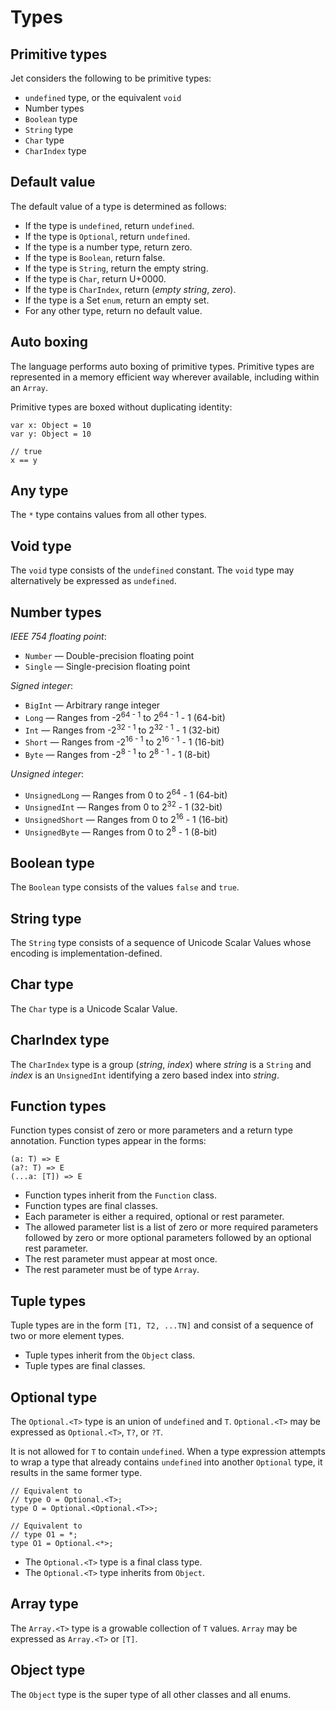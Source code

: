 # Types

## Primitive types

Jet considers the following to be primitive types:

* `undefined` type, or the equivalent `void`
* Number types
* `Boolean` type
* `String` type
* `Char` type
* `CharIndex` type

## Default value

The default value of a type is determined as follows:

* If the type is `undefined`, return `undefined`.
* If the type is `Optional`, return `undefined`.
* If the type is a number type, return zero.
* If the type is `Boolean`, return false.
* If the type is `String`, return the empty string.
* If the type is `Char`, return U+0000.
* If the type is `CharIndex`, return (*empty string*, *zero*).
* If the type is a Set `enum`, return an empty set.
* For any other type, return no default value.

## Auto boxing

The language performs auto boxing of primitive types. Primitive types are represented in a memory efficient way wherever available, including within an `Array`.

Primitive types are boxed without duplicating identity:

```
var x: Object = 10
var y: Object = 10

// true
x == y
```

## Any type

The `*` type contains values from all other types.

## Void type

The `void` type consists of the `undefined` constant. The `void` type may alternatively be expressed as `undefined`.

## Number types

*IEEE 754 floating point*:

* `Number` — Double-precision floating point
* `Single` — Single-precision floating point

*Signed integer*:

* `BigInt` — Arbitrary range integer
* `Long` — Ranges from -2<sup>64 - 1</sup> to 2<sup>64 - 1</sup> - 1 (64-bit)
* `Int` — Ranges from -2<sup>32 - 1</sup> to 2<sup>32 - 1</sup> - 1 (32-bit)
* `Short` — Ranges from -2<sup>16 - 1</sup> to 2<sup>16 - 1</sup> - 1 (16-bit)
* `Byte` — Ranges from -2<sup>8 - 1</sup> to 2<sup>8 - 1</sup> - 1 (8-bit)

*Unsigned integer*:

* `UnsignedLong` — Ranges from 0 to 2<sup>64</sup> - 1 (64-bit)
* `UnsignedInt` — Ranges from 0 to 2<sup>32</sup> - 1 (32-bit)
* `UnsignedShort` — Ranges from 0 to 2<sup>16</sup> - 1 (16-bit)
* `UnsignedByte` — Ranges from 0 to 2<sup>8</sup> - 1 (8-bit)

## Boolean type

The `Boolean` type consists of the values `false` and `true`.

## String type

The `String` type consists of a sequence of Unicode Scalar Values whose encoding is implementation-defined.

## Char type

The `Char` type is a Unicode Scalar Value.

## CharIndex type

The `CharIndex` type is a group (*string*, *index*) where *string* is a `String` and *index* is an `UnsignedInt` identifying a zero based index into *string*.

## Function types

Function types consist of zero or more parameters and a return type annotation. Function types appear in the forms:

```
(a: T) => E
(a?: T) => E
(...a: [T]) => E
```

* Function types inherit from the `Function` class.
* Function types are final classes.
* Each parameter is either a required, optional or rest parameter.
* The allowed parameter list is a list of zero or more required parameters followed by zero or more optional parameters followed by an optional rest parameter.
* The rest parameter must appear at most once.
* The rest parameter must be of type `Array`.

## Tuple types

Tuple types are in the form `[T1, T2, ...TN]` and consist of a sequence of two or more element types.

* Tuple types inherit from the `Object` class.
* Tuple types are final classes.

## Optional type

The `Optional.<T>` type is an union of `undefined` and `T`. `Optional.<T>` may be expressed as `Optional.<T>`, `T?`, or `?T`.

It is not allowed for `T` to contain `undefined`. When a type expression attempts to wrap a type that already contains `undefined` into another `Optional` type, it results in the same former type.

```
// Equivalent to
// type O = Optional.<T>;
type O = Optional.<Optional.<T>>;

// Equivalent to
// type O1 = *;
type O1 = Optional.<*>;
```

* The `Optional.<T>` type is a final class type.
* The `Optional.<T>` type inherits from `Object`.

## Array type

The `Array.<T>` type is a growable collection of `T` values. `Array` may be expressed as `Array.<T>` or `[T]`.

## Object type

The `Object` type is the super type of all other classes and all enums.